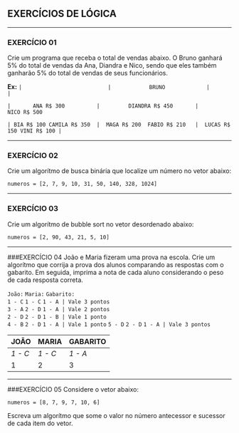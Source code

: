 ## EXERCÍCIOS DE LÓGICA
---
### EXERCÍCIO 01
Crie um programa que receba o total de vendas abaixo. O Bruno ganhará 5% do total de vendas da Ana, Diandra e Nico, sendo que eles também ganharão 5% do total de vendas de seus funcionários.  


 **Ex:**
 `|                           |            BRUNO             |                           |`

 `|       ANA R$ 300          |         DIANDRA R$ 450       |       NICO R$ 500`

 `| BIA R$ 100 CAMILA R$ 350  |  MAGA R$ 200  FABIO R$ 210   |  LUCAS R$ 150 VINI R$ 100 |`

---

### EXERCÍCIO 02
Crie um algorítmo de busca binária que localize um número no vetor abaixo:

`numeros = [2, 7, 9, 10, 31, 50, 140, 328, 1024]`

---

### EXERCÍCIO 03
Crie um algorítmo de bubble sort no vetor desordenado abaixo:

`numeros = [2, 90, 43, 21, 5, 10]`

---

###EXERCÍCIO 04
João e Maria fizeram uma prova na escola. Crie um algorítmo que corrija a prova dos alunos comparando as respostas com o gabarito. Em seguida, imprima a nota de cada aluno considerando o peso de cada resposta correta.

`João:`       `Maria:`      `Gabarito:`      
`1 - C`       `1 - C`       `1 - A | Vale 3 pontos`  
`3 - A`       `2 - D`       `1 - A | Vale 2 pontos`  
`2 - D`       `2 - D`       `1 - B | Vale 1 ponto`   
`4 - B`       `2 - D`       `1 - A | Vale 1 ponto` 
`5 - D`       `2 - D`       `1 - A | Vale 3 pontos` 



JOÃO | MARIA | GABARITO
--- | --- | ---
*1 - C* | *1 - C* | *1 - A*
1 | 2 | 3
---

###EXERCÍCIO 05
Considere o vetor abaixo:

`numeros = [8, 7, 9, 7, 10, 6]`

Escreva um algorítmo que some o valor no número antecessor e sucessor de cada item do vetor.